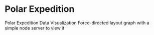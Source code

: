 # Polar Expedition
Polar Expedition Data Visualization
Force-directed layout graph with a simple node server to view it
